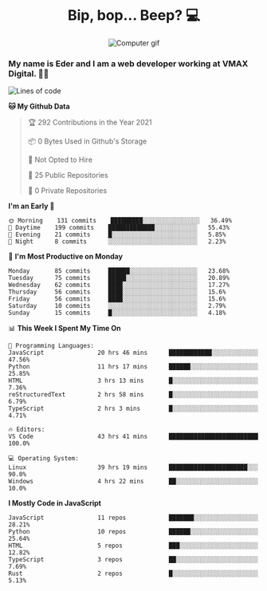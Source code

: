 <h1 align="center">Bip, bop... Beep? 💻</h1>

<div align="center">
  <img src="https://digitalsynopsis.com/wp-content/uploads/2016/07/3d-isometric-animations-90s-electronic-items-kaypro.gif" alt="Computer gif" />
</div>

### My name is Eder and I am a web developer working at **VMAX Digital**. 👋😺

<!--START_SECTION:waka-->
![Lines of code](https://img.shields.io/badge/From%20Hello%20World%20I%27ve%20Written-169749%20lines%20of%20code-blue)

**🐱 My Github Data** 

> 🏆 292 Contributions in the Year 2021
 > 
> 📦 0 Bytes Used in Github's Storage 
 > 
> 🚫 Not Opted to Hire
 > 
> 📜 25 Public Repositories 
 > 
> 🔑 0 Private Repositories  
 > 
**I'm an Early 🐤** 

```text
🌞 Morning    131 commits    █████████░░░░░░░░░░░░░░░░   36.49% 
🌆 Daytime    199 commits    █████████████░░░░░░░░░░░░   55.43% 
🌃 Evening    21 commits     █░░░░░░░░░░░░░░░░░░░░░░░░   5.85% 
🌙 Night      8 commits      ░░░░░░░░░░░░░░░░░░░░░░░░░   2.23%

```
📅 **I'm Most Productive on Monday** 

```text
Monday       85 commits     ██████░░░░░░░░░░░░░░░░░░░   23.68% 
Tuesday      75 commits     █████░░░░░░░░░░░░░░░░░░░░   20.89% 
Wednesday    62 commits     ████░░░░░░░░░░░░░░░░░░░░░   17.27% 
Thursday     56 commits     ████░░░░░░░░░░░░░░░░░░░░░   15.6% 
Friday       56 commits     ████░░░░░░░░░░░░░░░░░░░░░   15.6% 
Saturday     10 commits     ░░░░░░░░░░░░░░░░░░░░░░░░░   2.79% 
Sunday       15 commits     █░░░░░░░░░░░░░░░░░░░░░░░░   4.18%

```


📊 **This Week I Spent My Time On** 

```text
💬 Programming Languages: 
JavaScript               20 hrs 46 mins      ████████████░░░░░░░░░░░░░   47.56% 
Python                   11 hrs 17 mins      ██████░░░░░░░░░░░░░░░░░░░   25.85% 
HTML                     3 hrs 13 mins       █░░░░░░░░░░░░░░░░░░░░░░░░   7.36% 
reStructuredText         2 hrs 58 mins       █░░░░░░░░░░░░░░░░░░░░░░░░   6.79% 
TypeScript               2 hrs 3 mins        █░░░░░░░░░░░░░░░░░░░░░░░░   4.71%

🔥 Editors: 
VS Code                  43 hrs 41 mins      █████████████████████████   100.0%

💻 Operating System: 
Linux                    39 hrs 19 mins      ██████████████████████░░░   90.0% 
Windows                  4 hrs 22 mins       ██░░░░░░░░░░░░░░░░░░░░░░░   10.0%

```

**I Mostly Code in JavaScript** 

```text
JavaScript               11 repos            ███████░░░░░░░░░░░░░░░░░░   28.21% 
Python                   10 repos            ██████░░░░░░░░░░░░░░░░░░░   25.64% 
HTML                     5 repos             ███░░░░░░░░░░░░░░░░░░░░░░   12.82% 
TypeScript               3 repos             ██░░░░░░░░░░░░░░░░░░░░░░░   7.69% 
Rust                     2 repos             █░░░░░░░░░░░░░░░░░░░░░░░░   5.13%

```



<!--END_SECTION:waka-->
